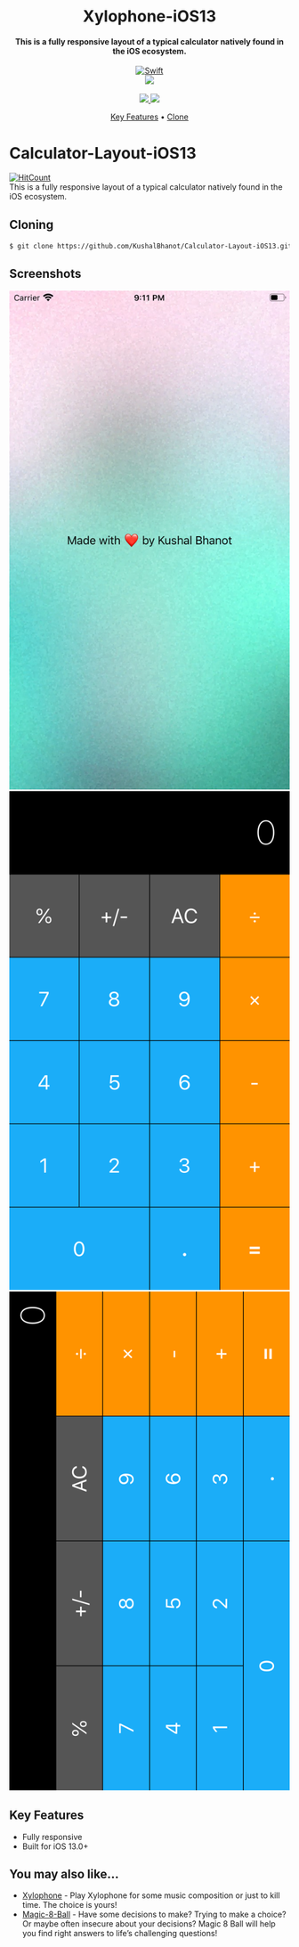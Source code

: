 <h1 align="center">
  Xylophone-iOS13
  <br>
</h1>

<h4 align="center">This is a fully responsive layout of a typical calculator natively found in the iOS ecosystem.</h4>

<p align="center">
  <a href="https://github.com/KushalBhanot">
    <img src="https://forthebadge.com/images/badges/made-with-swift.svg"
         alt="Swift">
  </a>
  <br>
  <a href="https://www.linkedin.com/in/kushal-bhanot-5495aa88/">
    <img src="https://img.shields.io/badge/Linkedin-Kushal%20Bhanot-blue?style=for-the-badge&logo=linkedin">
  </a>
</p>

<p align="center">
  <a href="https://github.com/KushalBhanot?tab=followers">
    <img src="https://img.shields.io/github/followers/KushalBhanot?label=Follow&style=social">
  </a>
  <a href="https://GitHub.com/KushalBhanot/Calculator-Layout-iOS13">
      <img src="https://img.shields.io/github/stars/KushalBhanot/Calculator-Layout-iOS13.svg?style=social&label=Star&maxAge=2592000">
  </a>
</p>

<p align="center">
  <a href="#key-features">Key Features</a> •
  <a href="#cloning">Clone</a>
</p>

# Calculator-Layout-iOS13
[![HitCount](http://hits.dwyl.com/KushalBhanot/Calculator-Layout-iOS13.svg)](http://hits.dwyl.com/KushalBhanot/Calculator-Layout-iOS13)<br>
This is a fully responsive layout of a typical calculator natively found in the iOS ecosystem.

## Cloning
```bash
$ git clone https://github.com/KushalBhanot/Calculator-Layout-iOS13.git
```

## Screenshots
![Launching Screen](https://github.com/KushalBhanot/Calculator-Layout-iOS13/blob/master/Screenshots/Launching%20Screen.png)
![Vertical](https://github.com/KushalBhanot/Calculator-Layout-iOS13/blob/master/Screenshots/Vertical.png)
![Horizontal](https://github.com/KushalBhanot/Calculator-Layout-iOS13/blob/master/Screenshots/Horizontal.png)

## Key Features

* Fully responsive
* Built for iOS 13.0+

## You may also like...

- [Xylophone](https://github.com/KushalBhanot/Xylophone-iOS13) - Play Xylophone for some music composition or just to kill time. The choice is yours!
- [Magic-8-Ball](https://github.com/KushalBhanot/Magic-8-Ball-iOS13) - Have some decisions to make? Trying to make a choice? Or maybe often insecure about your decisions? Magic 8 Ball will help you find right answers to life’s challenging questions!

